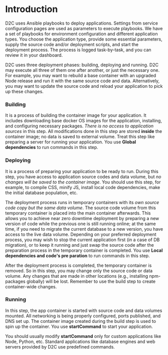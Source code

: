 # Introduction

D2C uses Ansible playbooks to deploy applications. Settings from service configuration pages are used as parameters to execute playbooks. We have a set of playbooks for environment configuration and different application types. You choose the application type, provide some essential parameters, supply the source code and/or deployment scripts, and start the deployment process. The process is logged task-by-task, and you can review it in your dashboard.

D2C uses three deployment phases: building, deploying and running. D2C may execute all three of them one after another, or just the necessary one. For example, you may want to rebuild a base container with an upgraded Node release and run it with the same source code and data. Alternatively, you may want to update the source code and reload your application to pick up these changes.

### Building

It is a process of building the container image for your application. It includes downloading base docker OS images for the application, installing, and configuring necessary packages. *There is no access to application sources* in this step. All modifications done in this step are stored **inside** the container image; no data is saved to external volume. Treat this step like preparing a server for running your application. You use **Global dependencies** to run commands in this step.

### Deploying

It is a process of preparing your application to be ready to run. During this step, you have access to application source codes and data volume, but *no changes will be saved to the container image*. You should use this step, for example, to compile CSS, minify JS, install local code dependencies, make the initial database population, etc.

The deployment process runs in temporary containers with its *own source code copy but the same data volume*. The source code volume from this temporary container is placed into the main container afterwards. This allows you to achieve near zero downtime deployment by preparing a new version of code while the previous one is still running online; at the same time, if you need to migrate the current database to a new version, you have access to the live data volume. Depending on your preferred deployment process, you may wish to stop the current application first (in a case of DB migration), or to keep it running and just swap the source code after the preparation process in the temporary container is completed. You use **Local dependencies and code's pre  paration** to run commands in this step.

After the deployment process is completed, the temporary container is removed. So in this step, you may change only the source code or data volume. Any changes that are made in other locations (e.g., installing npm-packages globally) will be lost. Remember to use the build step to create container-wide changes.

### Running

In this step, the app container is started with source code and data volumes mounted. All networking is being properly configured, ports published, and DNS set up. The container image created during the build step is used to spin up the container. You use **startCommand** to start your application.

You should usually modify **startCommand** only for custom applications like Node, Python, etc. Standard applications like database engines and web servers provided by D2C use predefined commands.
